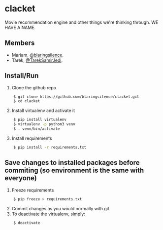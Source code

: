 # clacket
Movie recommendation engine and other things we're thinking through.
WE HAVE A NAME.

## Members
- Mariam, [@blaringsilence](https://github.com/blaringsilence).
- Tarek, [@TarekSamirJedi](https://github.com/TarekSamirJedi).

## Install/Run
1. Clone the github repo
```bash
	$ git clone https://github.com/blaringsilence/clacket.git
	$ cd clacket
```
2. Install virtualenv and activate it
```bash
	$ pip install virtualenv
	$ virtualenv -p python3 venv
	$ . venv/bin/activate
```
3. Install requirements
```bash
	$ pip install -r requirements.txt
```

## Save changes to installed packages before commiting (so environment is the same with everyone)
1. Freeze requirements
```bash
	$ pip freeze > requirements.txt
```
2. Commit changes as you would normally with git
3. To deactivate the virtualenv, simply:
```bash
	$ deactivate
```
